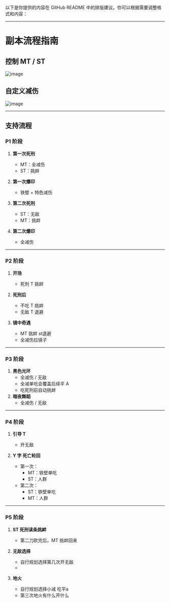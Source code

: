 以下是你提供的内容在 GitHub README 中的排版建议。你可以根据需要调整格式和内容：

---

# 副本流程指南

## 控制 MT / ST

![image](https://github.com/user-attachments/assets/e9958549-9582-4443-a462-51d9adb06b74)


## 自定义减伤

![image](https://github.com/user-attachments/assets/b7422eaf-af16-4359-bf64-c4dede396cbd)


---

## 支持流程

### P1 阶段

1. **第一次死刑**
   - MT：全减伤
   - ST：挑衅

2. **第一次爆印**
   - 铁壁 + 特色减伤

3. **第二次死刑**
   - ST：无敌
   - MT：挑衅

4. **第二次爆印**
   - 全减伤

---

### P2 阶段

1. **开场**
   - 死刑 T 挑衅

2. **死刑后**
   - 不吃 T 挑衅
   - 无敌 T 退避

3. **镜中奇遇**
   - MT 挑衅 st退避
   - 全减伤拉镜子

---

### P3 阶段

1. **黑色光环**
   - 全减伤 / 无敌
   - 全减单吃会覆盖后续平 A
   - 吃死刑前自动挑衅
2. **暗夜舞蹈**
   - 全减伤 / 无敌

---

### P4 阶段

1. **引导 T**
   - 开无敌

2. **Y 字 死亡轮回**
   - 第一次：
     - MT：铁壁单吃
     - ST：人群
   - 第二次：
     - ST：铁壁单吃
     - MT：人群

---

### P5 阶段

1. **ST 死刑读条挑衅**
   - 第二刀砍完后，MT 挑衅回来

2. **无敌选择**
   - 自行规划选择第几次开无敌
   - 
3. **地火**
   - 自行规划选择小减 吃平a
   - 第三次地火有什么开什么
